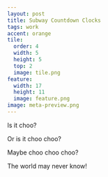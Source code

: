```yaml
---
layout: post
title: Subway Countdown Clocks
tags: work
accent: orange
tile:
  order: 4
  width: 5
  height: 5
  top: 2
  image: tile.png
feature:
  width: 17
  height: 11
  image: feature.png
image: meta-preview.png
---
```


Is it choo?

Or is it choo choo?

Maybe choo choo choo?

The world may never know!
